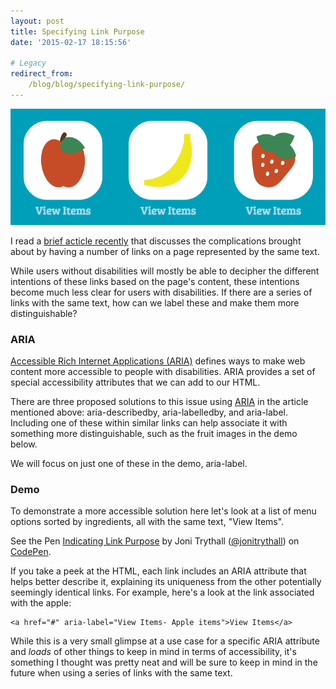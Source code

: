 ```yaml
---
layout: post
title: Specifying Link Purpose
date: '2015-02-17 18:15:56'

# Legacy
redirect_from:
    /blog/blog/specifying-link-purpose/
---
```


![Screenshot of demo showing three different links with the same text but representing different things.](/content/2015/Feb/Screen-Shot-2015-02-17-at-12-08-12-PM.png)

I read a [brief acticle recently](https://www.ssbbartgroup.com/blog/2015/01/09/indicating-link-purpose-with-aria/) that discusses the complications brought about by having a number of links on a page represented by the same text.

While users without disabilities will mostly be able to decipher the different intentions of these links based on the page's content, these intentions become much less clear for users with disabilities. If there are a series of links with the same text, how can we label these and make them more distinguishable?

### ARIA

[Accessible Rich Internet Applications (ARIA)](https://developer.mozilla.org/en-US/docs/Web/Accessibility/ARIA) defines ways to make web content more accessible to people with disabilities. ARIA provides a set of special accessibility attributes that we can add to our HTML.

There are three proposed solutions to this issue using [ARIA](https://developer.mozilla.org/en-US/docs/Web/Accessibility/ARIA) in the article mentioned above: aria-describedby, aria-labelledby, and aria-label. Including one of these within similar links can help associate it with something more distinguishable, such as the fruit images in the demo below.

We will focus on just one of these in the demo, aria-label.

### Demo

To demonstrate a more accessible solution here let's look at a list of menu options sorted by ingredients, all with the same text, "View Items".

<p data-height="294" data-theme-id="11708" data-slug-hash="8e39840347052181d014064d7648c58b" data-default-tab="result" data-user="jonitrythall" class='codepen'>See the Pen <a href='http://codepen.io/jonitrythall/pen/8e39840347052181d014064d7648c58b/'>Indicating Link Purpose</a> by Joni Trythall  (<a href='http://codepen.io/jonitrythall'>@jonitrythall</a>) on <a href='http://codepen.io'>CodePen</a>.</p>
<script async src="//assets.codepen.io/assets/embed/ei.js"></script>

If you take a peek at the HTML, each link includes an ARIA attribute that helps better describe it, explaining its uniqueness from the other potentially seemingly identical links. For example, here's a look at the link associated with the apple:

	<a href="#" aria-label="View Items- Apple items">View Items</a>

While this is a very small glimpse at a use case for a specific ARIA attribute and *loads* of other things to keep in mind in terms of accessibility, it's something I thought was pretty neat and will be sure to keep in mind in the future when using a series of links with the same text.
